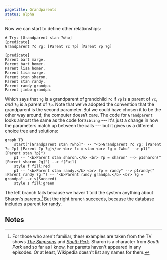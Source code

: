 ```yaml
---
pagetitle: Grandparents
status: alpha
---
```

Now we can start to define other relationships:
```Step
# Try: [Grandparent stan ?who]
[predicate]
Grandparent ?c ?g: [Parent ?c ?p] [Parent ?p ?g]

[predicate]
Parent bart marge.
Parent bart homer.
Parent lisa homer.
Parent lisa marge.
Parent stan sharon.
Parent stan randy.
Parent randy grandpa.
Parent jimbo grandpa.
```
Which says that `?g` is a grandparent of grandchild `?c` if `?p` is a parent of `?c`, *and* `?g` is a parent of `?p`.  Note that we’ve adopted the convention that the grandparent is the second parameter.  But we could have chosen it to be the other way around; the computer doesn’t care.  The code for `Grandparent` looks almost the same as the code for `Sibling` --- it's just a change in how the parameters match up between the calls --- but it gives us a different choice tree and solutions:

```mermaid
graph TB
    start("[Grandparent stan ?who]") -- "<b>Grandparent ?c ?g: [Parent ?c ?p] [Parent ?p ?g]</b> <br> ?c = stan <br> ?g = ?who" --> p1("[Parent stan ?p]")
    p1 -- "<b>Parent stan sharon.</b> <br> ?p = sharon" --> p1sharon("[Parent sharon ?g]") --> f(Fail)
    style f fill:red
    p1 -- "<b>Parent stan randy.</b> <br> ?p = randy" --> p1randy("[Parent randy ?g]") -- "<b>Parent randy grandpa.</b> <br> ?g = grandpa" --> s(Succeed)
    style s fill:green
```
The left branch fails because we haven't told the system anything about Sharon's parents.[^1]  But the right branch succeeds, because the database includes a parent for randy.

## Notes

[^1]: For those who aren't familiar, these examples are taken from the TV shows [*The Simpsons*](https://en.wikipedia.org/wiki/The_Simpsons) and [*South Park*](https://en.wikipedia.org/wiki/South_Park).  Sharon is a character from *South Park* and so far as I know, her parents haven't appeared in any episodes.  Or at least, Wikipedia doesn't list any names for them.
